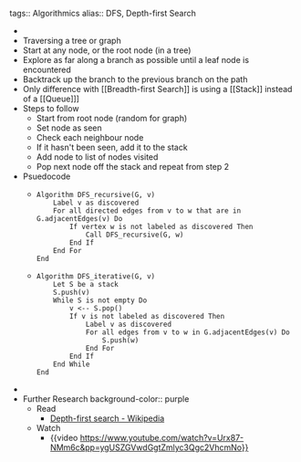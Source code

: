 tags:: Algorithmics
alias:: DFS, Depth-first Search

-
- Traversing a tree or graph
- Start at any node, or the root node (in a tree)
- Explore as far along a branch as possible until a leaf node is encountered
- Backtrack up the branch to the previous branch on the path
- Only difference with [[Breadth-first Search]] is using a [[Stack]] instead of a [[Queue]]]
- Steps to follow
	- Start from root node (random for graph)
	- Set node as seen
	- Check each neighbour node
	- If it hasn't been seen, add it to the stack
	- Add node to list of nodes visited
	- Pop next node off the stack and repeat from step 2
- Psuedocode
	- ```
	  Algorithm DFS_recursive(G, v)
	      Label v as discovered
	      For all directed edges from v to w that are in G.adjacentEdges(v) Do
	          If vertex w is not labeled as discovered Then
	              Call DFS_recursive(G, w)
	          End If
	      End For
	  End
	  ```
	- ```
	  Algorithm DFS_iterative(G, v)
	      Let S be a stack
	      S.push(v)
	      While S is not empty Do
	          v <-- S.pop()
	          If v is not labeled as discovered Then
	              Label v as discovered
	              For all edges from v to w in G.adjacentEdges(v) Do 
	                  S.push(w)
	              End For
	          End If
	      End While
	  End
	  ```
-
- Further Research
  background-color:: purple
	- Read
		- [Depth-first search - Wikipedia](https://en.wikipedia.org/wiki/Depth-first_search)
	- Watch
		- {{video https://www.youtube.com/watch?v=Urx87-NMm6c&pp=ygUSZGVwdGgtZmlyc3Qgc2VhcmNo}}